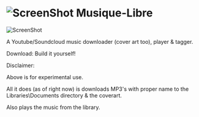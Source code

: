 ![ScreenShot](https://camo.githubusercontent.com/0eef925bd645fac4064e7f60dd00a48cb3e2c7df/68747470733a2f2f686f7374722e636f2f66696c652f3937302f63656949524a42616f6e44542f73626f7469636f6e2e706e67) Musique-Libre
===

![ScreenShot](https://hostr.co/file/970/E7kguVRGUHtd/PICMEHAVINGSEC.png)

A Youtube/Soundcloud music downloader (cover art too), player & tagger.

Download: Build it yourself!

Disclaimer: 

Above is for experimental use. 

All it does (as of right now) is downloads MP3's with proper name to the Libraries\Documents directory & the coverart. 

Also plays the music from the library.
